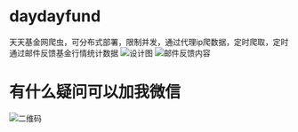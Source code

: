 # daydayfund
天天基金网爬虫，可分布式部署，限制并发，通过代理ip爬数据，定时爬取，定时通过邮件反馈基金行情统计数据
![设计图](https://www.processon.com/embed/5a700d4ce4b0812a0efba8a8)
![邮件反馈内容](http://on-img.com/chart_image/5aa21bd9e4b012d33734d80a.png)

# 有什么疑问可以加我微信
![二维码](http://on-img.com/chart_image/5aca2944e4b09bf96ae45bd1.png)
